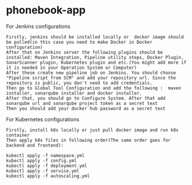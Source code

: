 # phonebook-app

For Jenkins configurations

    Firstly, jenkins should be installed locally or  docker image should be pulled(in this case you need to make Docker in Docker configuration)
    After that on Jenkins server the following plugins should be installed: Maven Integration, Pipeline utility steps, Docker Plugin, SonarScanner plugin, Kubernetes plugin and etc.(You might add more if it is needed in your Operation System or Computer)
    After these create new pipeline job on Jenkins. You should choose "Pipeline script from SCM" and add your repository url. Since the repository is public, you don't need to add credentials.
    Then go to Global Tool Configuration and add the following :  maven installer, sonarqube installer and docker installer.
    After that, you should go to Configure System. After that add sonarqube url and sonarqube project token as a secret text
    Then you should add your docker hub password as a secret text

For Kubernetes configurations

    Firstly, install k8s locally or just pull docker image and run k8s container
    Then apply k8s files in following order(The same order goes for backend and frontend):

    kubectl apply -f namespace.yml
    kubectl apply -f config.yml
    kubectl apply -f deployment.yml
    kubectl apply -f service.yml
    kubectl apply -f autoscaling.yml
